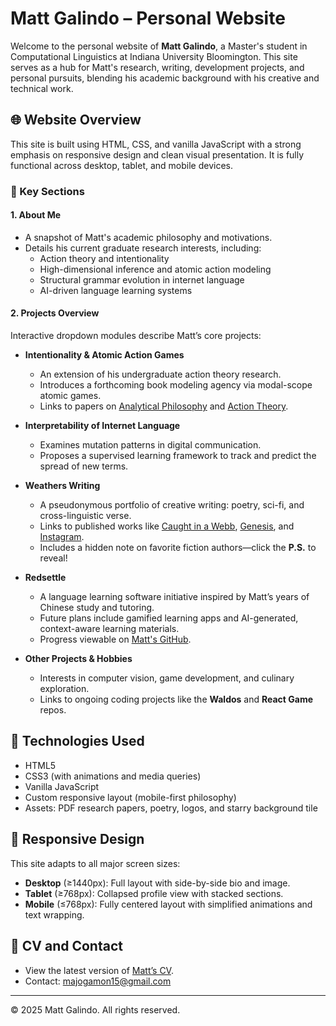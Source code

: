 # Matt Galindo – Personal Website

Welcome to the personal website of **Matt Galindo**, a Master's student in Computational Linguistics at Indiana University Bloomington. This site serves as a hub for Matt's research, writing, development projects, and personal pursuits, blending his academic background with his creative and technical work.

## 🌐 Website Overview

This site is built using HTML, CSS, and vanilla JavaScript with a strong emphasis on responsive design and clean visual presentation. It is fully functional across desktop, tablet, and mobile devices.

### 🔹 Key Sections

#### 1. **About Me**
- A snapshot of Matt's academic philosophy and motivations.
- Details his current graduate research interests, including:
  - Action theory and intentionality
  - High-dimensional inference and atomic action modeling
  - Structural grammar evolution in internet language
  - AI-driven language learning systems

#### 2. **Projects Overview**
Interactive dropdown modules describe Matt’s core projects:

- **Intentionality & Atomic Action Games**
  - An extension of his undergraduate action theory research.
  - Introduces a forthcoming book modeling agency via modal-scope atomic games.
  - Links to papers on [Analytical Philosophy](./assets/Symmetry%20Theory%20of%20Vericfication.pdf) and [Action Theory](./assets/Toward%20a%20Unified%20Theory%20of%20Action.pdf).

- **Interpretability of Internet Language**
  - Examines mutation patterns in digital communication.
  - Proposes a supervised learning framework to track and predict the spread of new terms.

- **Weathers Writing**
  - A pseudonymous portfolio of creative writing: poetry, sci-fi, and cross-linguistic verse.
  - Links to published works like [Caught in a Webb](./assets/Caught%20in%20a%20Webb.pdf), [Genesis](./assets/Genesis.pdf), and [Instagram](./assets/Instagram.pdf).
  - Includes a hidden note on favorite fiction authors—click the **P.S.** to reveal!

- **Redsettle**
  - A language learning software initiative inspired by Matt’s years of Chinese study and tutoring.
  - Future plans include gamified learning apps and AI-generated, context-aware learning materials.
  - Progress viewable on [Matt's GitHub](https://github.com/Mgalindo15).

- **Other Projects & Hobbies**
  - Interests in computer vision, game development, and culinary exploration.
  - Links to ongoing coding projects like the **Waldos** and **React Game** repos.

## 🧰 Technologies Used

- HTML5
- CSS3 (with animations and media queries)
- Vanilla JavaScript
- Custom responsive layout (mobile-first philosophy)
- Assets: PDF research papers, poetry, logos, and starry background tile

## 📱 Responsive Design

This site adapts to all major screen sizes:

- **Desktop** (≥1440px): Full layout with side-by-side bio and image.
- **Tablet** (≥768px): Collapsed profile view with stacked sections.
- **Mobile** (≤768px): Fully centered layout with simplified animations and text wrapping.

## 📄 CV and Contact

- View the latest version of [Matt’s CV](./assets/Matt_Galindo_CV_2025.pdf).
- Contact: [majogamon15@gmail.com](mailto:majogamon15@gmail.com)

---

© 2025 Matt Galindo. All rights reserved.
